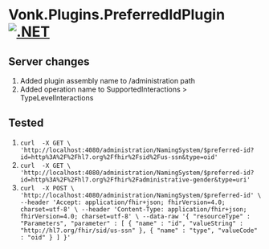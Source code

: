 # Vonk.Plugins.PreferredIdPlugin [![.NET](https://github.com/p-liubchenko/Vonk.Plugins.PreferredIdPlugin/actions/workflows/dotnet.yml/badge.svg?branch=master)](https://github.com/p-liubchenko/Vonk.Plugins.PreferredIdPlugin/actions/workflows/dotnet.yml)

## Server changes
1. Added plugin assembly name to /administration path
2. Added operation name to SupportedInteractions > TypeLevelInteractions

## Tested
1. `curl  -X GET \
  'http://localhost:4080/administration/NamingSystem/$preferred-id?id=http%3A%2F%2Fhl7.org%2Ffhir%2Fsid%2Fus-ssn&type=oid'`
2. `curl  -X GET \
  'http://localhost:4080/administration/NamingSystem/$preferred-id?id=http%3A%2F%2Fhl7.org%2Ffhir%2Fadministrative-gender&type=uri'`
3. `curl  -X POST \
  'http://localhost:4080/administration/NamingSystem/$preferred-id' \
  --header 'Accept: application/fhir+json; fhirVersion=4.0; charset=utf-8' \
  --header 'Content-Type: application/fhir+json; fhirVersion=4.0; charset=utf-8' \
  --data-raw '{
  "resourceType" : "Parameters",
  "parameter" : [ {
     "name" : "id",
     "valueString" : "http://hl7.org/fhir/sid/us-ssn"
   }, {
     "name" : "type",
     "valueCode" : "oid"
   }
  ]
}'`
